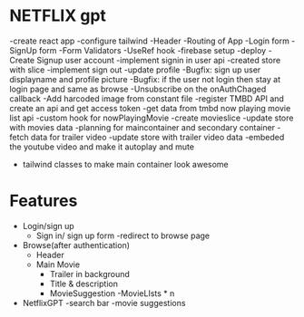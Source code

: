 # NETFLIX gpt

-create react app
-configure tailwind
-Header
-Routing of App
-Login form
-SignUp form
-Form Validators
-UseRef hook
-firebase setup
-deploy
-Create Signup user account
-implement signin in user api
-created store with slice
-implement sign out
-update profile
-Bugfix: sign up user displayname and profile picture 
-Bugfix: if the user not login then stay at login page and same as browse
-Unsubscribe on the onAuthChaged callback
-Add harcoded image from constant file
-register TMBD API and create an api and get access token
-get data from tmbd now playing movie list api
-custom hook for nowPlayingMovie
-create movieslice
-update store with movies data
-planning for maincontainer and secondary container
-fetch data for trailer video
-update store with trailer video data
-embeded the youtube video and make it autoplay and mute
- tailwind classes to make main container look awesome

# Features

- Login/sign up
  - Sign in/ sign up form
    -redirect to browse page
- Browse(after authentication)
  - Header
  - Main Movie
    - Trailer in background
    - Title & description
    - MovieSuggestion
      -MovieLIsts \* n
- NetflixGPT
  -search bar
  -movie suggestions
